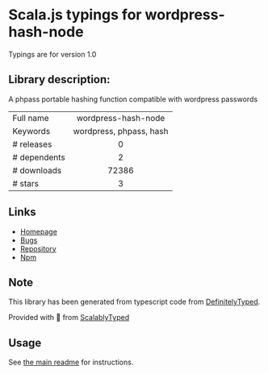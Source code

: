 
# Scala.js typings for wordpress-hash-node

Typings are for version 1.0

## Library description:
A phpass portable hashing function compatible with wordpress passwords

|                    |                 |
| ------------------ | :-------------: |
| Full name          | wordpress-hash-node |
| Keywords           | wordpress, phpass, hash |
| # releases         | 0 |
| # dependents       | 2 |
| # downloads        | 72386 |
| # stars            | 3 |

## Links
- [Homepage](https://github.com/AlexAlbala/wordpress-hash-node)
- [Bugs](https://github.com/AlexAlbala/wordpress-hash-node/issues)
- [Repository](https://github.com/AlexAlbala/wordpress-hash-node)
- [Npm](https://www.npmjs.com/package/wordpress-hash-node)
    


## Note
This library has been generated from typescript code from [DefinitelyTyped](https://definitelytyped.org).

Provided with :purple_heart: from [ScalablyTyped](https://github.com/oyvindberg/ScalablyTyped)

## Usage
See [the main readme](../../readme.md) for instructions.


